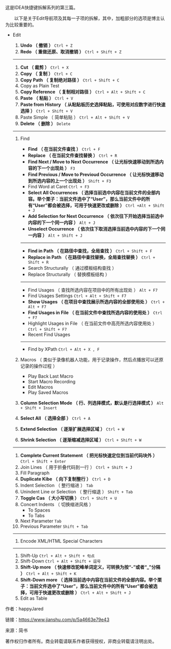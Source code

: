 这是IDEA快捷键拆解系列的第三篇。

  以下是关于Edit导航项及其每一子项的拆解，其中，加粗部分的选项是博主认为比较重要的。

* Edit
  1. **Undo （ 撤销 ）**
     `Ctrl + Z`
  2. **Redo （ 重做还原、取消撤销 ）**
     `Ctrl + Shift + Z`

  ---

  1. **Cut （ 裁剪 ）**
     `Ctrl + X`
  2. **Copy （ 复制 ）**
     `Ctrl + C`
  3. **Copy Path （ 复制绝对路径 ）**
     `Ctrl + Shift + C`
  4. Copy as Plain Test
  5. **Copy Reference （ 复制相对路径 ）**
     `Ctrl + Alt + Shift + C`
  6. **Paste （ 粘贴 ）**
     `Ctrl + V`
  7. **Paste from History （ 从粘贴板历史选择粘贴，可使用对应数字进行快速选择 ）**
     `Ctrl + Shift + V`
  8. Paste Simple （ 简单粘贴 ） 
     `Ctrl + Alt + Shift + V`
  9. **Delete （ 删除 ）**
     `Delete`

  ---

  1. Find
     * **Find （ 在当前文件查找 ）**
       `Ctrl + F`
     * **Replace （ 在当前文件查找替换 ）**
       `Ctrl + R`
     * **Find Next / Move to Next Occurrence （ 让光标快速移动到所选内容的下一个出现处 ）**
       `F3`
     * **Find Previous / Move to Previoud Occurrence （ 让光标快速移动到所选内容的上一个出现处 ）**
       `Shift + F3`
     * Find Word at Caret 
       `Ctrl + F3`
     * **Select All Occurrences （ 选择当前选中内容在当前文件的全部内容。举个栗子：当前文件选中了“User”，那么当前文件中的所有“User”都会被选择，可用于快速更改或删除 ）**
       `Ctrl +Alt + Shift + J`
     * **Add Selection for Next Occurrence （ 依次往下开始选择当前选中内容的下一个同一内容 ）**
       `Alt + J`
     * **Unselect Occurrence （ 依次往下取消选择当前选中内容的下一个同一内容 ）**
       `Alt + Shift + J`

     ---

     * **Find in Path （ 在路径中查找，全局查找 ）**
       `Ctrl + Shift + F`
     * **Replace in Path （ 在路径中查找替换，全局查找替换 ）**
       `Ctrl + Shift + R`
     * Search Structurally （ 通过模板结构查找 ）
     * Replace Structurally （ 替换模板结构 ）

     ---

     * Find Usages （ 查找所选内容在项目中的所有出现处 ） 
       `Alt + F7`
     * Find Usages Settings 
       `Ctrl + Alt + Shift + F7`
     * **Show Usages （ 在项目中查找展示所选内容的全部使用处 ）**
       `Ctrl + Alt + F7`
     * **Find Usages in File （ 在当前文件中查找所选内容的使用处 ）**
       `Ctrl + F7`
     * Highlight Usages in File （ 在当前文件中高亮所选内容使用处 ） 
       `Ctrl + Shift + F7`
     * Recent Find Usages

     ---

     * Find by XPath 
       `Ctrl + Alt + X , F`
  2. Macros （ 类似于录像机器人功能，用于记录操作，然后点播放可以还原记录的操作过程 ）
     * Play Back Last Macro
     * Start Macro Recording
     * Edit Macros
     * Play Saved Macros
  3. **Column Selection Mode （ 行、列选择模式，默认是行选择模式 ）**
     `Alt + Shift + Insert`
  4. **Select All （ 选择全部 ）**
     `Ctrl + A`
  5. **Extend Selection （ 逐渐扩展选择区域 ）**
     `Ctrl + W`
  6. **Shrink Selection （ 逐渐缩减选择区域 ）**
     `Ctrl + Shift + W`

  ---

  1. **Complete Current Statement （ 把光标快速定位到当前代码块外 ）**
     `Ctrl + Shift + Enter`
  2. Join Lines （ 用于折叠代码到一行 ） 
     `Ctrl + Shift + J`
  3. Fill Paragraph
  4. **Duplicate Kibe （ 向下复制整行 ）**
     `Ctrl + D`
  5. Indent Selection （ 整行缩进 ） 
     `Tab`
  6. Unindent Line or Selection （ 整行缩退 ） 
     `Shift + Tab`
  7. **Toggle Cas （ 大小写切换 ）**
     `Ctrl + Shift + U`
  8. Concert Indents （ 切换缩进风格 ）
     * To Spaces
     * To Tabs
  9. Next Parameter 
     `Tab`
  10. Previous Parameter 
      `Shift + Tab`

  ---

  1. Encode XML/HTML Special Characters

  ---

  1. Shift-Up 
     `Ctrl + Alt + Shift + 句点`
  2. Shift-Down 
     `Ctrl + Alt + Shift + 逗号`
  3. **Shift-Up more （ 快速修改驼峰单词定义，可转换为按“-”或者“\_”分隔 ）**
     `Ctrl + Alt + Shift + K`
  4. **Shift-Down more （ 选择当前选中内容在当前文件的全部内容。举个栗子：当前文件选中了“User”，那么当前文件中的所有“User”都会被选择，可用于快速更改或删除 ）**
     `Ctrl + Alt + Shift + J`
  5. Edit as Table

  


  


作者：happyJared

  


链接：https://www.jianshu.com/p/5a4663e79e43

  


来源：简书

  


著作权归作者所有。商业转载请联系作者获得授权，非商业转载请注明出处。


